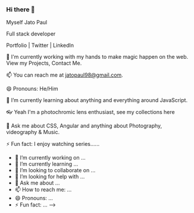 ### Hi there 👋

Myself Jato Paul

Full stack developer

Portfolio | Twitter | LinkedIn

💫 I'm currently working with my hands to make magic happen on the web. View my Projects, Contact Me.

📫 You can reach me at jatopaul98@gmail.com.

😄 Pronouns: He/Him

🌱 I’m currently learning about anything and everything around JavaScript.

👓 Yeah I'm a photochromic lens enthusiast, see my collections here

💬 Ask me about CSS, Angular and anything about Photography, videography & Music.

⚡ Fun fact: I enjoy watching series......


- 🔭 I’m currently working on ...
- 🌱 I’m currently learning ...
- 👯 I’m looking to collaborate on ...
- 🤔 I’m looking for help with ...
- 💬 Ask me about ...
- 📫 How to reach me: ...
- 😄 Pronouns: ...
- ⚡ Fun fact: ...
-->
